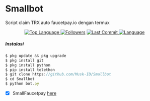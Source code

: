 # Smallbot
Script claim TRX auto faucetpay.io dengan termux
<p align="center">
 <a href="https://github.com/Musk-ID">
    <img alt="Top Language" src="https://img.shields.io/github/languages/top/Musk-ID/Smallbot.svg"/>
  </a>
<a href="https://github.com/Musk-ID/followers">
  <img title="Followers" src="https://img.shields.io/github/followers/Musk-ID?label=Followers&color=blue&style=flat-square"></a>
<a href="https://github.com/Musk-ID/Anime-Tracker/stargazers/">
<a href="https://github.com/Musk-ID">
  <img alt="Last Commit" src="https://img.shields.io/github/last-commit/Musk-ID/Smallbot.svg"/>
</a>
<a href="https://github.com/Musk-ID">
  <img alt="Language" src="https://img.shields.io/github/languages/count/Musk-ID/Smallbot.svg"/>
</a>
</div>
</p>

##### Instalasi
```js
$ pkg update && pkg upgrade
$ pkg install git
$ pkg install python
$ pip install telethon
$ git clone https://github.com/Musk-ID/Smallbot
$ cd Smallbot
$ python bot.py
```
- [X] SmallFaucetpay [here](https://t.me/SmallFaucetTrxFP_bot)
